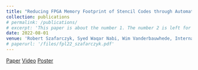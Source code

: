 ```yaml
---
title: "Reducing FPGA Memory Footprint of Stencil Codes through Automatic Extraction of Memory Patterns"
collection: publications
# permalink: /publications/
# excerpt: 'This paper is about the number 1. The number 2 is left for future work.'
date: 2022-08-01
venue: 'Robert Szafarczyk, Syed Waqar Nabi, Wim Vanderbauwhede, International Conference on Field Programmable Logic and Applications (FPL)'
# paperurl: '/files/fpl22_szafarczyk.pdf'
---
```

[Paper](/files/fpl22_szafarczyk.pdf) [Video](https://youtu.be/uyiGrk5D_dE) [Poster](/files/fpl22_poster_szafarczyk.pdf)
